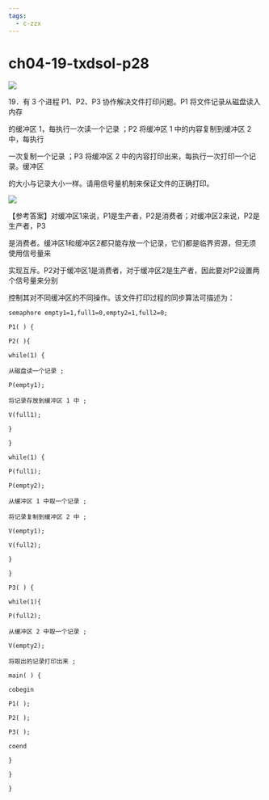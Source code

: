 ```yaml
---
tags:
  - c-zzx
---
```


# ch04-19-txdsol-p28


![](assets/Pasted%20image%2020250529114059.png)

19．有 3 个进程 P1、P2、P3 协作解决文件打印问题。P1 将文件记录从磁盘读入内存

的缓冲区 1，每执行一次读一个记录 ；P2 将缓冲区 1 中的内容复制到缓冲区 2 中，每执行

一次复制一个记录 ；P3 将缓冲区 2 中的内容打印出来，每执行一次打印一个记录。缓冲区

的大小与记录大小一样。请用信号量机制来保证文件的正确打印。

![](assets/Pasted%20image%2020250529114120.png)

【参考答案】对缓冲区1来说，P1是生产者，P2是消费者；对缓冲区2来说，P2是生产者，P3

是消费者。缓冲区1和缓冲区2都只能存放一个记录，它们都是临界资源，但无须使用信号量来

实现互斥。P2对于缓冲区1是消费者，对于缓冲区2是生产者，因此要对P2设置两个信号量来分别

控制其对不同缓冲区的不同操作。该文件打印过程的同步算法可描述为：

```
semaphore empty1=1,full1=0,empty2=1,full2=0;

P1( ) {

P2( ){

while(1) {

从磁盘读一个记录 ;

P(empty1);

将记录存放到缓冲区 1 中 ;

V(full1);

}

}

while(1) {

P(full1);

P(empty2);

从缓冲区 1 中取一个记录 ;

将记录复制到缓冲区 2 中 ;

V(empty1);

V(full2);

}

}

P3( ) {

while(1){

P(full2);

从缓冲区 2 中取一个记录 ;

V(empty2);

将取出的记录打印出来 ;

main( ) {

cobegin

P1( );

P2( );

P3( );

coend

}

}

}
```
